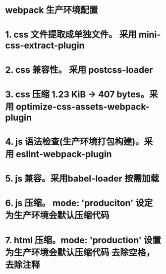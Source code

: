 # webpack 生产环境配置

# 1. css 文件提取成单独文件。 采用 mini-css-extract-plugin
# 2. css 兼容性。 采用 postcss-loader
# 3. css 压缩 1.23 KiB -> 407 bytes。采用 optimize-css-assets-webpack-plugin
# 4. js 语法检查(生产环境打包构建)。采用 eslint-webpack-plugin 
# 5. js 兼容。采用babel-loader 按需加载
# 6. js 压缩。 mode: 'produciton' 设定为生产环境会默认压缩代码 
# 7. html 压缩。mode: 'production' 设置为生产环境会默认压缩代码 去除空格，去除注释 
